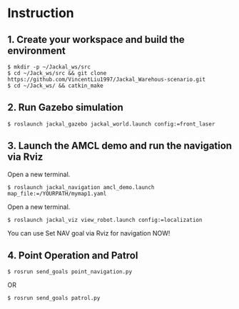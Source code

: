 # Instruction

## 1. Create your workspace and build the environment
```
$ mkdir -p ~/Jackal_ws/src
$ cd ~/Jack_ws/src && git clone https://github.com/VincentLiu1997/Jackal_Warehous-scenario.git
$ cd ~/Jack_ws/ && catkin_make
```
## 2. Run Gazebo simulation 
```
$ roslaunch jackal_gazebo jackal_world.launch config:=front_laser
```
## 3. Launch the AMCL demo and run the navigation via Rviz
Open a new terminal.
```
$ roslaunch jackal_navigation amcl_demo.launch map_file:=/YOURPATH/mymap1.yaml
```
Open a new terminal.
```
$ roslaunch jackal_viz view_robot.launch config:=localization
```
You can use Set NAV goal via Rviz for navigation NOW!
## 4. Point Operation and Patrol
```
$ rosrun send_goals point_navigation.py
```
OR
```
$ rosrun send_goals patrol.py
```
